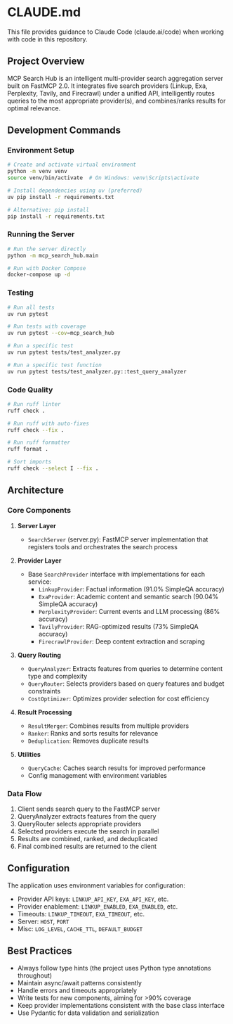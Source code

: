 # CLAUDE.md

This file provides guidance to Claude Code (claude.ai/code) when working with code in this repository.

## Project Overview

MCP Search Hub is an intelligent multi-provider search aggregation server built on FastMCP 2.0. It integrates five search providers (Linkup, Exa, Perplexity, Tavily, and Firecrawl) under a unified API, intelligently routes queries to the most appropriate provider(s), and combines/ranks results for optimal relevance.

## Development Commands

### Environment Setup

```bash
# Create and activate virtual environment
python -m venv venv
source venv/bin/activate  # On Windows: venv\Scripts\activate

# Install dependencies using uv (preferred)
uv pip install -r requirements.txt

# Alternative: pip install
pip install -r requirements.txt
```

### Running the Server

```bash
# Run the server directly
python -m mcp_search_hub.main

# Run with Docker Compose
docker-compose up -d
```

### Testing

```bash
# Run all tests
uv run pytest

# Run tests with coverage
uv run pytest --cov=mcp_search_hub

# Run a specific test
uv run pytest tests/test_analyzer.py

# Run a specific test function
uv run pytest tests/test_analyzer.py::test_query_analyzer
```

### Code Quality

```bash
# Run ruff linter
ruff check .

# Run ruff with auto-fixes
ruff check --fix .

# Run ruff formatter
ruff format .

# Sort imports
ruff check --select I --fix .
```

## Architecture

### Core Components

1. **Server Layer**

   - `SearchServer` (server.py): FastMCP server implementation that registers tools and orchestrates the search process

2. **Provider Layer**

   - Base `SearchProvider` interface with implementations for each service:
     - `LinkupProvider`: Factual information (91.0% SimpleQA accuracy)
     - `ExaProvider`: Academic content and semantic search (90.04% SimpleQA accuracy)
     - `PerplexityProvider`: Current events and LLM processing (86% accuracy)
     - `TavilyProvider`: RAG-optimized results (73% SimpleQA accuracy)
     - `FirecrawlProvider`: Deep content extraction and scraping

3. **Query Routing**

   - `QueryAnalyzer`: Extracts features from queries to determine content type and complexity
   - `QueryRouter`: Selects providers based on query features and budget constraints
   - `CostOptimizer`: Optimizes provider selection for cost efficiency

4. **Result Processing**

   - `ResultMerger`: Combines results from multiple providers
   - `Ranker`: Ranks and sorts results for relevance
   - `Deduplication`: Removes duplicate results

5. **Utilities**
   - `QueryCache`: Caches search results for improved performance
   - Config management with environment variables

### Data Flow

1. Client sends search query to the FastMCP server
2. QueryAnalyzer extracts features from the query
3. QueryRouter selects appropriate providers
4. Selected providers execute the search in parallel
5. Results are combined, ranked, and deduplicated
6. Final combined results are returned to the client

## Configuration

The application uses environment variables for configuration:

- Provider API keys: `LINKUP_API_KEY`, `EXA_API_KEY`, etc.
- Provider enablement: `LINKUP_ENABLED`, `EXA_ENABLED`, etc.
- Timeouts: `LINKUP_TIMEOUT`, `EXA_TIMEOUT`, etc.
- Server: `HOST`, `PORT`
- Misc: `LOG_LEVEL`, `CACHE_TTL`, `DEFAULT_BUDGET`

## Best Practices

- Always follow type hints (the project uses Python type annotations throughout)
- Maintain async/await patterns consistently
- Handle errors and timeouts appropriately
- Write tests for new components, aiming for >90% coverage
- Keep provider implementations consistent with the base class interface
- Use Pydantic for data validation and serialization
